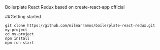Boilerplate React Redux based on create-react-app official

##Getting started

```
git clone https://github.com/nilmarramos/boilerplate-react-redux.git my-project
cd my-project
npm install 
npm run start
```